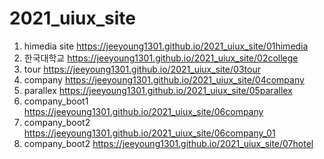 # 2021_uiux_site
1. himedia site https://jeeyoung1301.github.io/2021_uiux_site/01himedia
1. 한국대학교 https://jeeyoung1301.github.io/2021_uiux_site/02college
1. tour https://jeeyoung1301.github.io/2021_uiux_site/03tour
1. company https://jeeyoung1301.github.io/2021_uiux_site/04company
1. parallex https://jeeyoung1301.github.io/2021_uiux_site/05parallex
1. company_boot1 https://jeeyoung1301.github.io/2021_uiux_site/06company
1. company_boot2 https://jeeyoung1301.github.io/2021_uiux_site/06company_01
1. company_boot2 https://jeeyoung1301.github.io/2021_uiux_site/07hotel